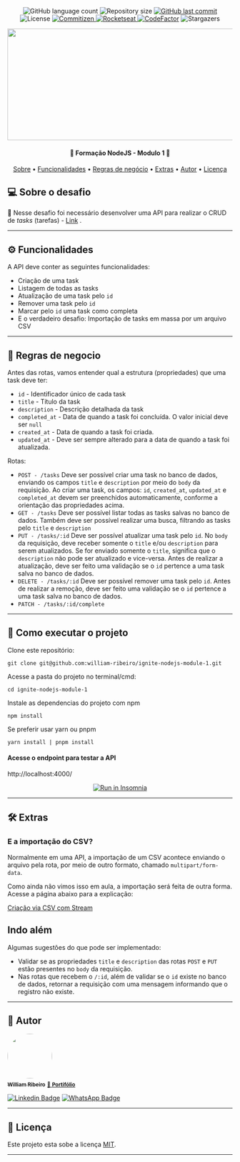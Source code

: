 <p align="center">
  <img alt="GitHub language count" src="https://img.shields.io/github/languages/count/william-ribeiro/ignite-nodejs-module-1?color=%2304D361">
  <img alt="Repository size" src="https://img.shields.io/github/repo-size/william-ribeiro/ignite-nodejs-module-1">
  <a href="https://github.com/william-ribeiro/ignite-nodejs-module-1/commits/main">
    <img alt="GitHub last commit" src="https://img.shields.io/github/last-commit/william-ribeiro/ignite-nodejs-module-1">
  </a>    
   <img alt="License" src="https://img.shields.io/badge/license-MIT-brightgreen">
  <a href="http://commitizen.github.io/cz-cli/">
    <img alt="Commitizen" src="https://img.shields.io/badge/commitizen-friendly-brightgreen.svg"> 
    </a>
  <a href="https://www.rocketseat.com.br/">
    <img alt="Rocketseat" src="https://img.shields.io/badge/Rocketseat-%237159c1?style=flat&logo=ghost">
    </a>    
  <a href="https://github.com/william-ribeiro/ignite-nodejs-module-1/stargazers">
  <a href="https://www.codefactor.io/repository/github/william-ribeiro/ignite-nodejs-module-1"><img src="https://www.codefactor.io/repository/github/william-ribeiro/ignite-nodejs-module-1/badge" alt="CodeFactor" /></a>
    <img alt="Stargazers" src="https://img.shields.io/github/stars/william-ribeiro/ignite-nodejs-module-1?style=social">
  </a>
    
  <div align="center" style="margin-bottom: 20px;">
<img src="https://hubsystems.s3.sa-east-1.amazonaws.com/wp-content/uploads/2023/07/15215150/63c83ebeef5ea2f341f3dd4c_OG-perpetuo.jpg" alt="" width="700" height="250"/>
</div>

</p>

<h4 align="center"> 
	🚧  Formação NodeJS - Modulo 1 🚧
</h4>

<p align="center">
 <a href="#-sobre-o-projeto">Sobre</a> •
 <a href="#%EF%B8%8F-funcionalidades">Funcionalidades</a> • 
 <a href="#-regras-de-negocio">Regras de negócio</a> • 
 <a href="#-extras">Extras</a> •  
 <a href="#-autor">Autor</a> • 
 <a href="#user-content--licença">Licença</a>
</p>

## 💻 Sobre o desafio

🚀 Nesse desafio foi necessário desenvolver uma API para realizar o CRUD de _tasks_ (tarefas) - [Link](https://efficient-sloth-d85.notion.site/Desafio-01-2d48608f47644519a408b438b52d913f/) .

---

## ⚙️ Funcionalidades

A API deve conter as seguintes funcionalidades:

- Criação de uma task
- Listagem de todas as tasks
- Atualização de uma task pelo `id`
- Remover uma task pelo `id`
- Marcar pelo `id` uma task como completa
- E o verdadeiro desafio: Importação de tasks em massa por um arquivo CSV

---

## 🚧 Regras de negocio

Antes das rotas, vamos entender qual a estrutura (propriedades) que uma task deve ter:

- `id` - Identificador único de cada task
- `title` - Título da task
- `description` - Descrição detalhada da task
- `completed_at` - Data de quando a task foi concluída. O valor inicial deve ser `null`
- `created_at` - Data de quando a task foi criada.
- `updated_at` - Deve ser sempre alterado para a data de quando a task foi atualizada.

Rotas:

- `POST - /tasks`
  Deve ser possível criar uma task no banco de dados, enviando os campos `title` e `description` por meio do `body` da requisição.
  Ao criar uma task, os campos: `id`, `created_at`, `updated_at` e `completed_at` devem ser preenchidos automaticamente, conforme a orientação das propriedades acima.
- `GET - /tasks`
  Deve ser possível listar todas as tasks salvas no banco de dados.
  Também deve ser possível realizar uma busca, filtrando as tasks pelo `title` e `description`
- `PUT - /tasks/:id`
  Deve ser possível atualizar uma task pelo `id`.
  No `body` da requisição, deve receber somente o `title` e/ou `description` para serem atualizados.
  Se for enviado somente o `title`, significa que o `description` não pode ser atualizado e vice-versa.
  Antes de realizar a atualização, deve ser feito uma validação se o `id` pertence a uma task salva no banco de dados.
- `DELETE - /tasks/:id`
  Deve ser possível remover uma task pelo `id`.
  Antes de realizar a remoção, deve ser feito uma validação se o `id` pertence a uma task salva no banco de dados.
- `PATCH - /tasks/:id/complete`

---

## 🚀 Como executar o projeto

Clone este repositório:

```console
git clone git@github.com:william-ribeiro/ignite-nodejs-module-1.git
```

Acesse a pasta do projeto no terminal/cmd:

```console
cd ignite-nodejs-module-1
```

Instale as dependencias do projeto com npm

```console
npm install
```

Se preferir usar yarn ou pnpm

```console
yarn install | pnpm install
```

#### Acesse o endpoint para testar a API

http://localhost:4000/

<p align="center">
  <a href="https://github.com/william-ribeiro/ignite-nodejs-module-1/blob/main/colletion_insomnia.yaml" target="_blank"><img src="https://insomnia.rest/images/run.svg" alt="Run in Insomnia"></a>
</p>

---

## 🛠 Extras

### E a importação do CSV?

Normalmente em uma API, a importação de um CSV acontece enviando o arquivo pela rota, por meio de outro formato, chamado `multipart/form-data`.

Como ainda não vimos isso em aula, a importação será feita de outra forma. Acesse a página abaixo para a explicação:

[Criação via CSV com Stream](https://www.notion.so/Cria-o-via-CSV-com-Stream-21ba6d279991473792787d9265212181?pvs=21)

## Indo além

Algumas sugestões do que pode ser implementado:

- Validar se as propriedades `title` e `description` das rotas `POST` e `PUT` estão presentes no `body` da requisição.
- Nas rotas que recebem o `/:id`, além de validar se o `id` existe no banco de dados, retornar a requisição com uma mensagem informando que o registro não existe.

---

## 🦸 Autor

<a href="https://github.com/william-ribeiro/">
 <img style="border-radius: 50%;" src="https://avatars.githubusercontent.com/u/60985185?s=460&u=389f6878e2b972d3f66348a698c7ecfbbb245582&v=4" width="100px;" alt=""/>
 <br />
 <sub><b>William Ribeiro</b></sub></a>
 <sub><a href="https://linktr.ee/william_ribeiro/" title="portifolio">🚀 <b>Portifólio</b></a></sub>
 <br />

[![Linkedin Badge](https://img.shields.io/badge/-William-blue?style=flat-square&logo=Linkedin&logoColor=white&link=https://www.linkedin.com/in/william-ribeiro-0b5ab911a/)](https://www.linkedin.com/in/william-ribeiro-0b5ab911a/)
[![WhatsApp Badge](https://img.shields.io/badge/-Entrar%20em%20Contato-c14438?style=flat-square&color=075e54&logo=whatsapp&logoColor=white&link=https://api.whatsapp.com/send?phone=5553991274353)](https://api.whatsapp.com/send?phone=5553991274353)

---

## 📝 Licença

Este projeto esta sobe a licença [MIT](./LICENSE).

---
